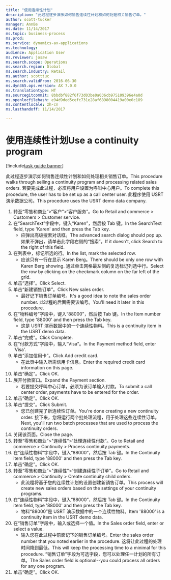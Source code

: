 ```yaml
--- 
title: "使用连续性计划"
description: "此过程逐步演示如何销售连续性计划和如何处理相关销售订单。"
author: scott-tucker
manager: AnnBe
ms.date: 11/14/2017
ms.topic: business-process
ms.prod: 
ms.service: dynamics-ax-applications
ms.technology: 
audience: Application User
ms.reviewer: josaw
ms.search.scope: Operations
ms.search.region: Global
ms.search.industry: Retail
ms.author: scotttuc
ms.search.validFrom: 2016-06-30
ms.dyn365.ops.version: AX 7.0.0
ms.translationtype: HT
ms.sourcegitcommit: 8bbdbf882f6f73d03be0a036cb975109396e4a0d
ms.openlocfilehash: e94d9ded5cefc731e28af6898004419a00e0c189
ms.contentlocale: zh-cn
ms.lasthandoff: 11/14/2017

---
```

# <a name="use-a-continuity-program"></a><span data-ttu-id="5e724-103">使用连续性计划</span><span class="sxs-lookup"><span data-stu-id="5e724-103">Use a continuity program</span></span>

[!include[task guide banner](../includes/task-guide-banner.md)]

<span data-ttu-id="5e724-104">此过程逐步演示如何销售连续性计划和如何处理相关销售订单。</span><span class="sxs-lookup"><span data-stu-id="5e724-104">This procedure walks through selling a continuity program and processing related sales orders.</span></span> <span data-ttu-id="5e724-105">若要完成此过程，必须将用户设置为呼叫中心用户。</span><span class="sxs-lookup"><span data-stu-id="5e724-105">To complete this procedure, the user has to be set up as a call center user.</span></span> <span data-ttu-id="5e724-106">此程序使用 USRT 演示数据公司。</span><span class="sxs-lookup"><span data-stu-id="5e724-106">This procedure uses the USRT demo data company.</span></span>

1. <span data-ttu-id="5e724-107">转至“零售和商业”>“客户”>“客户服务”。</span><span class="sxs-lookup"><span data-stu-id="5e724-107">Go to Retail and commerce > Customers > Customer service.</span></span>
2. <span data-ttu-id="5e724-108">在“SearchText”字段中，键入“Karen”，然后按 Tab 键。</span><span class="sxs-lookup"><span data-stu-id="5e724-108">In the SearchText field, type 'Karen' and then press the Tab key.</span></span>
    * <span data-ttu-id="5e724-109">应弹出高级搜索对话框。</span><span class="sxs-lookup"><span data-stu-id="5e724-109">The advanced search dialog should pop up.</span></span> <span data-ttu-id="5e724-110">如果不弹出，请单击此字段右侧的“搜索”。</span><span class="sxs-lookup"><span data-stu-id="5e724-110">If it doesn't, click Search to the right of this field.</span></span>  
3. <span data-ttu-id="5e724-111">在列表中，标记所选的行。</span><span class="sxs-lookup"><span data-stu-id="5e724-111">In the list, mark the selected row.</span></span>
    * <span data-ttu-id="5e724-112">应该只有一行在显示 Karen Berg。</span><span class="sxs-lookup"><span data-stu-id="5e724-112">There should be only one row with Karen Berg showing.</span></span> <span data-ttu-id="5e724-113">通过单击网格最左侧的复选标记列选中行。</span><span class="sxs-lookup"><span data-stu-id="5e724-113">Select the row by clicking on the checkmark column on the far left of the grid.</span></span>  
4. <span data-ttu-id="5e724-114">单击“选择”。</span><span class="sxs-lookup"><span data-stu-id="5e724-114">Click Select.</span></span>
5. <span data-ttu-id="5e724-115">单击“新建销售订单”。</span><span class="sxs-lookup"><span data-stu-id="5e724-115">Click New sales order.</span></span>
    * <span data-ttu-id="5e724-116">最好记下销售订单编号。</span><span class="sxs-lookup"><span data-stu-id="5e724-116">It's a good idea to note the sales order number.</span></span> <span data-ttu-id="5e724-117">此过程的后面需要该编号。</span><span class="sxs-lookup"><span data-stu-id="5e724-117">You'll need it later in this procedure.</span></span>  
6. <span data-ttu-id="5e724-118">在“物料编号”字段中，键入“88000”，然后按 Tab 键。</span><span class="sxs-lookup"><span data-stu-id="5e724-118">In the Item number field, type '88000' and then press the Tab key.</span></span>
    * <span data-ttu-id="5e724-119">这是 USRT 演示数据中的一个连续性物料。</span><span class="sxs-lookup"><span data-stu-id="5e724-119">This is a continuity item in the USRT demo data.</span></span>  
7. <span data-ttu-id="5e724-120">单击“完成”。</span><span class="sxs-lookup"><span data-stu-id="5e724-120">Click Complete.</span></span>
8. <span data-ttu-id="5e724-121">在“付款方式”字段中，输入“Visa”。</span><span class="sxs-lookup"><span data-stu-id="5e724-121">In the Payment method field, enter 'Visa'.</span></span>
9. <span data-ttu-id="5e724-122">单击“添加信用卡”。</span><span class="sxs-lookup"><span data-stu-id="5e724-122">Click Add credit card.</span></span>
    * <span data-ttu-id="5e724-123">在此页中输入所需信用卡信息。</span><span class="sxs-lookup"><span data-stu-id="5e724-123">Enter the required credit card information on this page.</span></span>  
10. <span data-ttu-id="5e724-124">单击“确定”。</span><span class="sxs-lookup"><span data-stu-id="5e724-124">Click OK.</span></span>
11. <span data-ttu-id="5e724-125">展开付款窗口。</span><span class="sxs-lookup"><span data-stu-id="5e724-125">Expand the Payment section.</span></span>
    * <span data-ttu-id="5e724-126">若要提交呼叫中心订单，必须为该订单输入付款。</span><span class="sxs-lookup"><span data-stu-id="5e724-126">To submit a call center order, payments have to be entered for the order.</span></span>  
12. <span data-ttu-id="5e724-127">单击“确定”。</span><span class="sxs-lookup"><span data-stu-id="5e724-127">Click OK.</span></span>
13. <span data-ttu-id="5e724-128">单击“提交”。</span><span class="sxs-lookup"><span data-stu-id="5e724-128">Click Submit.</span></span>
    * <span data-ttu-id="5e724-129">您已创建完了新连续性订单。</span><span class="sxs-lookup"><span data-stu-id="5e724-129">You're done creating a new continuity order.</span></span> <span data-ttu-id="5e724-130">接下来，您将运行两个批处理流程，用于处理这些连续性订单。</span><span class="sxs-lookup"><span data-stu-id="5e724-130">Next, you'll run two batch processes that are used to process the continuity orders.</span></span>  
14. <span data-ttu-id="5e724-131">关闭该页面。</span><span class="sxs-lookup"><span data-stu-id="5e724-131">Close the page.</span></span>
15. <span data-ttu-id="5e724-132">转至“零售和商业”>"连续性">“处理连续性付款”。</span><span class="sxs-lookup"><span data-stu-id="5e724-132">Go to Retail and commerce > Continuity > Process continuity payments.</span></span>
16. <span data-ttu-id="5e724-133">在“连续性物料”字段中，键入“88000”，然后按 Tab 键。</span><span class="sxs-lookup"><span data-stu-id="5e724-133">In the Continuity item field, type '88000' and then press the Tab key.</span></span>
17. <span data-ttu-id="5e724-134">单击“确定”。</span><span class="sxs-lookup"><span data-stu-id="5e724-134">Click OK.</span></span>
18. <span data-ttu-id="5e724-135">转至“零售和商业”>"连续性">“创建连续性子订单”。</span><span class="sxs-lookup"><span data-stu-id="5e724-135">Go to Retail and commerce > Continuity > Create continuity child orders.</span></span>
    * <span data-ttu-id="5e724-136">此流程将基于您的连续性计划的设置创建新销售订单。</span><span class="sxs-lookup"><span data-stu-id="5e724-136">This process will create new sales orders based on the settings of your continuity programs.</span></span>  
19. <span data-ttu-id="5e724-137">在“连续性物料”字段中，键入“88000”，然后按 Tab 键。</span><span class="sxs-lookup"><span data-stu-id="5e724-137">In the Continuity item field, type '88000' and then press the Tab key.</span></span>
    * <span data-ttu-id="5e724-138">物料“88000”是 USRT 演示数据中的一个连续性物料。</span><span class="sxs-lookup"><span data-stu-id="5e724-138">Item '88000' is a continuity item in the USRT demo data.</span></span>  
20. <span data-ttu-id="5e724-139">在“销售订单”字段中，输入或选择一个值。</span><span class="sxs-lookup"><span data-stu-id="5e724-139">In the Sales order field, enter or select a value.</span></span>
    * <span data-ttu-id="5e724-140">输入您在此过程中前面记下的销售订单编号。</span><span class="sxs-lookup"><span data-stu-id="5e724-140">Enter the sales order number that you noted earlier in the procedure.</span></span> <span data-ttu-id="5e724-141">这将让此过程的处理时间降到最低。</span><span class="sxs-lookup"><span data-stu-id="5e724-141">This will keep the processing time to a minimal for this procedure.</span></span> <span data-ttu-id="5e724-142">“销售订单”字段为可选字段，您可以处理任一计划的所有订单。</span><span class="sxs-lookup"><span data-stu-id="5e724-142">The Sales order field is optional--you could process all orders for any one program.</span></span>  
21. <span data-ttu-id="5e724-143">单击“确定”。</span><span class="sxs-lookup"><span data-stu-id="5e724-143">Click OK.</span></span>


